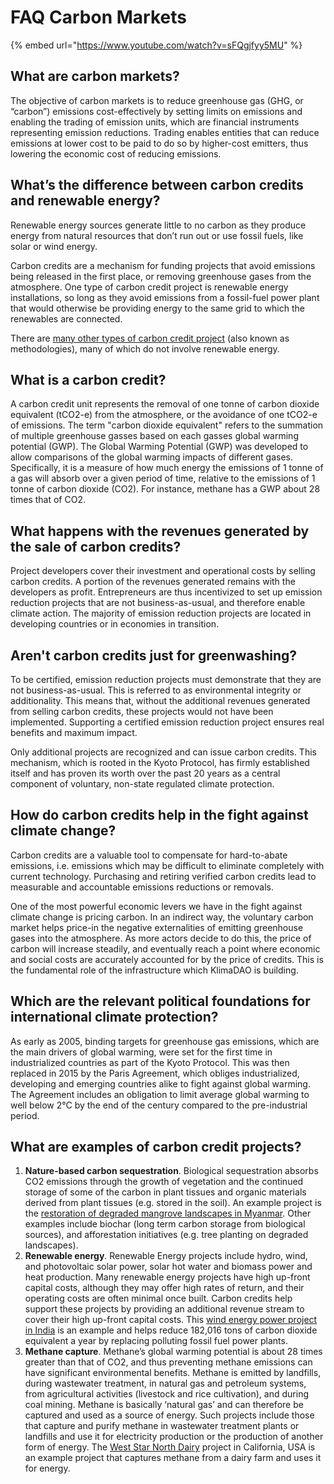 # FAQ Carbon Markets

{% embed url="https://www.youtube.com/watch?v=sFQgjfyy5MU" %}

## What are carbon markets?&#x20;

The objective of carbon markets is to reduce greenhouse gas (GHG, or “carbon”) emissions cost-effectively by setting limits on emissions and enabling the trading of emission units, which are financial instruments representing emission reductions. Trading enables entities that can reduce emissions at lower cost to be paid to do so by higher-cost emitters, thus lowering the economic cost of reducing emissions.

## What’s the difference between carbon credits and renewable energy?

Renewable energy sources generate little to no carbon as they produce energy from natural resources that don’t run out or use fossil fuels, like solar or wind energy.&#x20;

Carbon credits are a mechanism for funding projects that avoid emissions being released in the first place, or removing greenhouse gases from the atmosphere. One type of carbon credit project is renewable energy installations, so long as they avoid emissions from a fossil-fuel power plant that would otherwise be providing energy to the same grid to which the renewables are connected.&#x20;

There are [many other types of carbon credit project](carbon-faq.md#what-are-examples-of-carbon-credit-projects) (also known as methodologies), many of which do not involve renewable energy.

## What is a carbon credit?&#x20;

A carbon credit unit represents the removal of one tonne of carbon dioxide equivalent (tCO2-e) from the atmosphere, or the avoidance of one tCO2-e of emissions. The term "carbon dioxide equivalent" refers to the summation of multiple greenhouse gasses based on each gasses global warming potential (GWP). The Global Warming Potential (GWP) was developed to allow comparisons of the global warming impacts of different gases. Specifically, it is a measure of how much energy the emissions of 1 tonne of a gas will absorb over a given period of time, relative to the emissions of 1 tonne of carbon dioxide (CO2). For instance, methane has a GWP about 28 times that of CO2.

## What happens with the revenues generated by the sale of carbon credits?

Project developers cover their investment and operational costs by selling carbon credits. A portion of the revenues generated remains with the developers as profit. Entrepreneurs are thus incentivized to set up emission reduction projects that are not business-as-usual, and therefore enable climate action. The majority of emission reduction projects are located in developing countries or in economies in transition.

## Aren't carbon credits just for greenwashing?

To be certified, emission reduction projects must demonstrate that they are not business-as-usual. This is referred to as environmental integrity or additionality. This means that, without the additional revenues generated from selling carbon credits, these projects would not have been implemented. Supporting a certified emission reduction project ensures real benefits and maximum impact.

Only additional projects are recognized and can issue carbon credits. This mechanism, which is rooted in the Kyoto Protocol, has firmly established itself and has proven its worth over the past 20 years as a central component of voluntary, non-state regulated climate protection.

## How do carbon credits help in the fight against climate change?&#x20;

Carbon credits are a valuable tool to compensate for hard-to-abate emissions, i.e. emissions which may be difficult to eliminate completely with current technology. Purchasing and retiring verified carbon credits lead to measurable and accountable emissions reductions or removals.&#x20;

One of the most powerful economic levers we have in the fight against climate change is pricing carbon. In an indirect way, the voluntary carbon market helps price-in the negative externalities of emitting greenhouse gases into the atmosphere. As more actors decide to do this, the price of carbon will increase steadily, and eventually reach a point where economic and social costs are accurately accounted for by the price of credits. This is the fundamental role of the infrastructure which KlimaDAO is building.&#x20;

## Which are the relevant political foundations for international climate protection?

As early as 2005, binding targets for greenhouse gas emissions, which are the main drivers of global warming, were set for the first time in industrialized countries as part of the Kyoto Protocol. This was then replaced in 2015 by the Paris Agreement, which obliges industrialized, developing and emerging countries alike to fight against global warming. The Agreement includes an obligation to limit average global warming to well below 2°C by the end of the century compared to the pre-industrial period.

## What are examples of carbon credit projects?&#x20;

1. **Nature-based carbon sequestration**. Biological sequestration absorbs CO2 emissions through the growth of vegetation and the continued storage of some of the carbon in plant tissues and organic materials derived from plant tissues (e.g. stored in the soil). An example project is the [restoration of degraded mangrove landscapes in Myanmar](https://www.vcsprojectdatabase.org/#/project\_details/1764). Other examples include biochar (long term carbon storage from biological sources), and afforestation initiatives (e.g. tree planting on degraded landscapes).
2. **Renewable energy**. Renewable Energy projects include hydro, wind, and photovoltaic solar power, solar hot water and biomass power and heat production. Many renewable energy projects have high up-front capital costs, although they may offer high rates of return, and their operating costs are often minimal once built. Carbon credits help support these projects by providing an additional revenue stream to cover their high up-front capital costs. This [wind energy power project in India](https://www.vcsprojectdatabase.org/#/project\_details/1788) is an example and helps reduce 182,016 tons of carbon dioxide equivalent a year by replacing polluting fossil fuel power plants.
3. **Methane capture**. Methane’s global warming potential is about 28 times greater than that of CO2, and thus preventing methane emissions can have significant environmental benefits. Methane is emitted by landfills, during wastewater treatment, in natural gas and petroleum systems, from agricultural activities (livestock and rice cultivation), and during coal mining. Methane is basically ‘natural gas’ and can therefore be captured and used as a source of energy. Such projects include those that capture and purify methane in wastewater treatment plants or landfills and use it for electricity production or the production of another form of energy. The [West Star North Dairy](https://www.vcsprojectdatabase.org/#/project\_details/642) project in California, USA is an example project that captures methane from a dairy farm and uses it for energy.



